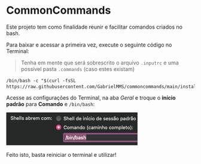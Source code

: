 # CommonCommands

Este projeto tem como finalidade reunir e facilitar comandos criados no bash.

Para baixar e acessar a primeira vez, execute o seguinte código no Terminal:

> Tenha em mente que será sobrescrito o arquivo `.inputrc` e uma possível pasta `.commands` (caso estes existam)

```shell
/bin/bash -c "$(curl -fsSL https://raw.githubusercontent.com/GabrielMMS/commoncommands/main/install.sh)"
```

Acesse as configurações do Terminal, na aba *Geral* e troque o **início padrão** para **Comando** e `/bin/bash`:

![ChangeBash](changebash.png)

Feito isto, basta reiniciar o terminal e utilizar!
